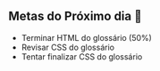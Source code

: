 ## Metas do Próximo dia :notebook:

- Terminar HTML do glossário (50%)
- Revisar CSS do glossário
- Tentar finalizar CSS do glossário

